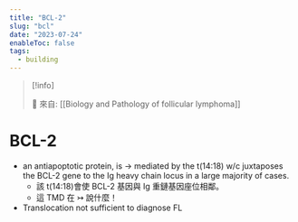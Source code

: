 ```yaml
---
title: "BCL-2"
slug: "bcl"
date: "2023-07-24"
enableToc: false
tags:
  - building
---
```


> [!info]
>
> 🌱 來自: [[Biology and Pathology of follicular lymphoma]]

# BCL-2

- an antiapoptotic protein, is → mediated by the t(14:18) w/c juxtaposes the BCL-2 gene to the Ig heavy chain locus in a large majority of cases.
  - 該 t(14:18)會使 BCL-2 基因與 Ig 重鏈基因座位相鄰。
  - 這 TMD 在 ↣ 說什麼！
- Translocation not sufficient to diagnose FL
